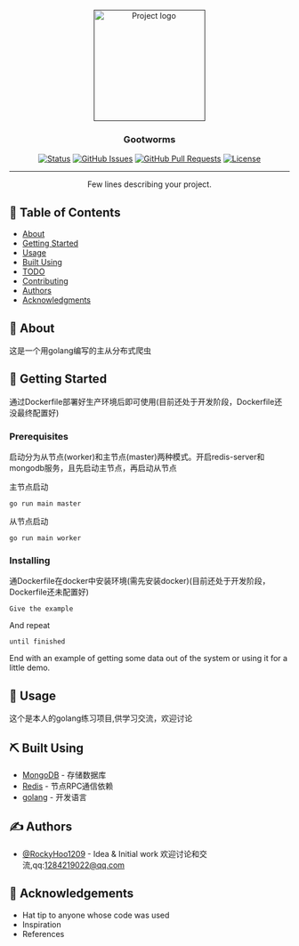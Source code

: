 <p align="center">
  <a href="" rel="noopener">
 <img width=200px height=200px src="https://i.imgur.com/6wj0hh6.jpg" alt="Project logo"></a>
</p>

<h3 align="center">Gootworms</h3>

<div align="center">

[![Status](https://img.shields.io/badge/status-active-success.svg)]()
[![GitHub Issues](https://img.shields.io/github/issues/kylelobo/The-Documentation-Compendium.svg)](https://github.com/kylelobo/The-Documentation-Compendium/issues)
[![GitHub Pull Requests](https://img.shields.io/github/issues-pr/kylelobo/The-Documentation-Compendium.svg)](https://github.com/kylelobo/The-Documentation-Compendium/pulls)
[![License](https://img.shields.io/badge/license-MIT-blue.svg)](/LICENSE)

</div>

---

<p align="center"> Few lines describing your project.
    <br> 
</p>

## 📝 Table of Contents

- [About](#about)
- [Getting Started](#getting_started)
- [Usage](#usage)
- [Built Using](#built_using)
- [TODO](./TODO.md)
- [Contributing](../CONTRIBUTING.md)
- [Authors](#authors)
- [Acknowledgments](#acknowledgement)

## 🧐 About <a name = "about"></a>
这是一个用golang编写的主从分布式爬虫

## 🏁 Getting Started <a name = "getting_started"></a>

通过Dockerfile部署好生产环境后即可使用(目前还处于开发阶段，Dockerfile还没最终配置好)

### Prerequisites

启动分为从节点(worker)和主节点(master)两种模式。开启redis-server和mongodb服务，且先启动主节点，再启动从节点


主节点启动
```
go run main master
```

从节点启动
```
go run main worker
```


### Installing

通Dockerfile在docker中安装环境(需先安装docker)(目前还处于开发阶段，Dockerfile还未配置好)

```
Give the example
```

And repeat

```
until finished
```

End with an example of getting some data out of the system or using it for a little demo.


## 🎈 Usage <a name="usage"></a>

这个是本人的golang练习项目,供学习交流，欢迎讨论

## ⛏️ Built Using <a name = "built_using"></a>

- [MongoDB](https://www.mongodb.com/) - 存储数据库
- [Redis](https://expressjs.com/) - 节点RPC通信依赖
- [golang](https://vuejs.org/) - 开发语言


## ✍️ Authors <a name = "authors"></a>

- [@RockyHoo1209](https://github.com/RockyHoo1209) - Idea & Initial work
欢迎讨论和交流,qq:1284219022@qq.com

## 🎉 Acknowledgements <a name = "acknowledgement"></a>

- Hat tip to anyone whose code was used
- Inspiration
- References

